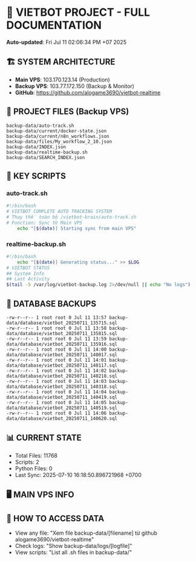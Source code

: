 # 🤖 VIETBOT PROJECT - FULL DOCUMENTATION
**Auto-updated**: Fri Jul 11 02:06:34 PM +07 2025

## 🏗️ SYSTEM ARCHITECTURE
- **Main VPS**: 103.170.123.14 (Production)
- **Backup VPS**: 103.77.172.150 (Backup & Monitor)
- **GitHub**: https://github.com/alogame3690/vietbot-realtime

## 📁 PROJECT FILES (Backup VPS)
```
backup-data/auto-track.sh
backup-data/current/docker-state.json
backup-data/current/n8n_workflows.json
backup-data/files/My_workflow_2_10.json
backup-data/INDEX.json
backup-data/realtime-backup.sh
backup-data/SEARCH_INDEX.json
```

## 🔧 KEY SCRIPTS
### auto-track.sh
```bash
#!/bin/bash
# VIETBOT COMPLETE AUTO TRACKING SYSTEM
# Thay thế toàn bộ /vietbot-brain/auto-track.sh
# Function: Sync từ Main VPS
    echo "[$(date)] Starting sync from main VPS"
```
### realtime-backup.sh
```bash
#!/bin/bash
    echo "[$(date)] Generating status..." >> $LOG
# VIETBOT STATUS
## System Info
## Last Activity
$(tail -5 /var/log/vietbot-backup.log 2>/dev/null || echo "No logs")
```

## 💾 DATABASE BACKUPS
```
-rw-r--r-- 1 root root 0 Jul 11 13:57 backup-data/database/vietbot_20250711_135715.sql
-rw-r--r-- 1 root root 0 Jul 11 13:58 backup-data/database/vietbot_20250711_135815.sql
-rw-r--r-- 1 root root 0 Jul 11 13:59 backup-data/database/vietbot_20250711_135916.sql
-rw-r--r-- 1 root root 0 Jul 11 14:00 backup-data/database/vietbot_20250711_140017.sql
-rw-r--r-- 1 root root 0 Jul 11 14:01 backup-data/database/vietbot_20250711_140117.sql
-rw-r--r-- 1 root root 0 Jul 11 14:02 backup-data/database/vietbot_20250711_140218.sql
-rw-r--r-- 1 root root 0 Jul 11 14:03 backup-data/database/vietbot_20250711_140318.sql
-rw-r--r-- 1 root root 0 Jul 11 14:04 backup-data/database/vietbot_20250711_140419.sql
-rw-r--r-- 1 root root 0 Jul 11 14:05 backup-data/database/vietbot_20250711_140519.sql
-rw-r--r-- 1 root root 0 Jul 11 14:06 backup-data/database/vietbot_20250711_140620.sql
```

## 📊 CURRENT STATE
- Total Files: 11768
- Scripts: 2
- Python Files: 0
- Last Sync: 2025-07-10 16:18:50.896721968 +0700

## 🖥️ MAIN VPS INFO


## 🚨 HOW TO ACCESS DATA
- View any file: "Xem file backup-data/[filename] từ github alogame3690/vietbot-realtime"
- Check logs: "Show backup-data/logs/[logfile]"
- View scripts: "List all .sh files in backup-data/"
